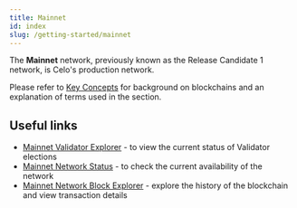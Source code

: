 ```yaml
---
title: Mainnet
id: index
slug: /getting-started/mainnet
---
```


The **Mainnet** network, previously known as the Release Candidate 1 network, is Celo's production network.

Please refer to [Key Concepts](/overview#background-and-key-concepts) for background on blockchains and an explanation of terms used in the section.

## Useful links

- [Mainnet Validator Explorer](https://validators.celo.org/) - to view the current status of Validator elections
- [Mainnet Network Status](https://stats.celo.org/) - to check the current availability of the network
- [Mainnet Network Block Explorer](http://explorer.celo.org/) - explore the history of the blockchain and view transaction details
